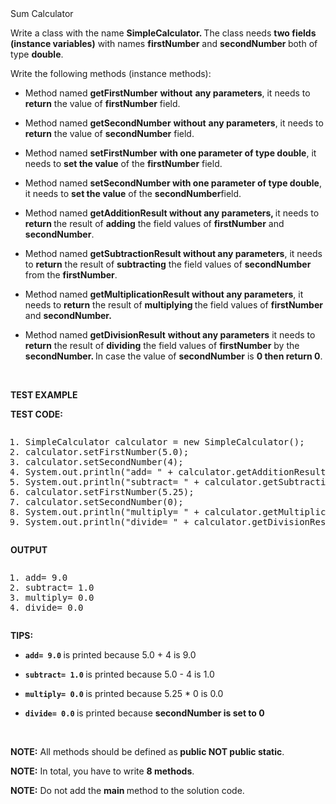 <div class="instructions--content--1JI0g"><div class="instructions--title--3vSDk" data-purpose="exercise-title">Sum Calculator</div><div class="instructions--description--2Qd_w"><p>Write a class with the name <strong>SimpleCalculator. </strong>The class needs <strong>two fields (instance variables)</strong> with names <strong>firstNumber</strong> and <strong>secondNumber </strong>both of type <strong>double</strong>.</p><p>Write the following methods (instance methods):</p><ul><li><p>Method named <strong>getFirstNumber</strong> <strong>without</strong> <strong>any parameters</strong>, it needs to <strong>return</strong> the value of <strong>firstNumber</strong> field.</p></li><li><p>Method named <strong>getSecondNumber</strong> <strong>without</strong> <strong>any parameters</strong>, it needs to <strong>return</strong> the value of <strong>secondNumber</strong> field.</p></li><li><p>Method named <strong>setFirstNumber</strong> <strong>with one parameter of type double</strong>, it needs to <strong>set the value</strong> of the <strong>firstNumber</strong> field.</p></li><li><p>Method named <strong>setSecondNumber with one parameter of type double</strong>, it needs to <strong>set the value</strong> of the <strong>secondNumber</strong>field.</p></li><li><p>Method named <strong>getAdditionResult without any parameters, </strong>it needs to <strong>return </strong>the result of <strong>adding</strong> the field values of <strong>firstNumber</strong> and <strong>secondNumber</strong>.</p></li><li><p>Method named <strong>getSubtractionResult without any parameters</strong>, it needs to <strong>return</strong> the result of <strong>subtracting</strong> the field values of <strong>secondNumber</strong> from the <strong>firstNumber</strong>.</p></li><li><p>Method named <strong>getMultiplicationResult without any parameters</strong>, it needs to <strong>return</strong> the result of <strong>multiplying </strong>the field values of <strong>firstNumber </strong>and <strong>secondNumber.</strong></p></li><li><p>Method named <strong>getDivisionResult</strong> <strong>without any parameters</strong> it needs to <strong>return</strong> the result of <strong>dividing</strong> the field values of <strong>firstNumber</strong> by the <strong>secondNumber. </strong>In case the value of <strong>secondNumber</strong> is <strong>0 then return 0</strong>.</p></li></ul><p><br></p><p><strong>TEST EXAMPLE</strong></p><p><strong>TEST CODE:</strong></p><div class="ud-component--base-components--code-block" ng-non-bindable=""><div><pre class="prettyprint linenums prettyprinted" role="presentation" style=""><ol class="linenums"><li class="L0"><span class="typ">SimpleCalculator</span><span class="pln"> calculator&nbsp;</span><span class="pun">=</span><span class="pln">&nbsp;</span><span class="kwd">new</span><span class="pln">&nbsp;</span><span class="typ">SimpleCalculator</span><span class="pun">();</span></li><li class="L1"><span class="pln">calculator</span><span class="pun">.</span><span class="pln">setFirstNumber</span><span class="pun">(</span><span class="lit">5.0</span><span class="pun">);</span></li><li class="L2"><span class="pln">calculator</span><span class="pun">.</span><span class="pln">setSecondNumber</span><span class="pun">(</span><span class="lit">4</span><span class="pun">);</span></li><li class="L3"><span class="typ">System</span><span class="pun">.</span><span class="kwd">out</span><span class="pun">.</span><span class="pln">println</span><span class="pun">(</span><span class="str">"add= "</span><span class="pln">&nbsp;</span><span class="pun">+</span><span class="pln"> calculator</span><span class="pun">.</span><span class="pln">getAdditionResult</span><span class="pun">());</span></li><li class="L4"><span class="typ">System</span><span class="pun">.</span><span class="kwd">out</span><span class="pun">.</span><span class="pln">println</span><span class="pun">(</span><span class="str">"subtract= "</span><span class="pln">&nbsp;</span><span class="pun">+</span><span class="pln"> calculator</span><span class="pun">.</span><span class="pln">getSubtractionResult</span><span class="pun">());</span></li><li class="L5"><span class="pln">calculator</span><span class="pun">.</span><span class="pln">setFirstNumber</span><span class="pun">(</span><span class="lit">5.25</span><span class="pun">);</span></li><li class="L6"><span class="pln">calculator</span><span class="pun">.</span><span class="pln">setSecondNumber</span><span class="pun">(</span><span class="lit">0</span><span class="pun">);</span></li><li class="L7"><span class="typ">System</span><span class="pun">.</span><span class="kwd">out</span><span class="pun">.</span><span class="pln">println</span><span class="pun">(</span><span class="str">"multiply= "</span><span class="pln">&nbsp;</span><span class="pun">+</span><span class="pln"> calculator</span><span class="pun">.</span><span class="pln">getMultiplicationResult</span><span class="pun">());</span></li><li class="L8"><span class="typ">System</span><span class="pun">.</span><span class="kwd">out</span><span class="pun">.</span><span class="pln">println</span><span class="pun">(</span><span class="str">"divide= "</span><span class="pln">&nbsp;</span><span class="pun">+</span><span class="pln"> calculator</span><span class="pun">.</span><span class="pln">getDivisionResult</span><span class="pun">());</span></li></ol></pre></div></div><p><strong>OUTPUT</strong></p><div class="ud-component--base-components--code-block" ng-non-bindable=""><div><pre class="prettyprint linenums prettyprinted" role="presentation" style=""><ol class="linenums"><li class="L0"><span class="pln">add</span><span class="pun">=</span><span class="pln">&nbsp;</span><span class="lit">9.0</span></li><li class="L1"><span class="pln">subtract</span><span class="pun">=</span><span class="pln">&nbsp;</span><span class="lit">1.0</span></li><li class="L2"><span class="pln">multiply</span><span class="pun">=</span><span class="pln">&nbsp;</span><span class="lit">0.0</span></li><li class="L3"><span class="pln">divide</span><span class="pun">=</span><span class="pln">&nbsp;</span><span class="lit">0.0</span></li></ol></pre></div></div><p><strong>TIPS:</strong></p><ul><li><p><code><strong>add= 9.0</strong></code><strong> </strong>is printed because 5.0 + 4 is 9.0</p></li><li><p><code><strong>subtract= 1.0</strong></code><strong> </strong>is printed because 5.0 - 4 is 1.0</p></li><li><p><code><strong>multiply= 0.0</strong></code><strong> </strong>is printed because 5.25 * 0 is 0.0</p></li><li><p><code><strong>divide= 0.0</strong></code><strong> </strong>is printed because <strong>secondNumber is set to 0</strong></p></li></ul><p><br></p><p><strong>NOTE:</strong> All <strong>​</strong>methods should be defined as<strong> public NOT public static</strong>.</p><p><strong>NOTE:</strong> In total, you have to write <strong>8 methods</strong>.</p><p><strong>NOTE:</strong> Do not add the <strong>main </strong>method to the solution code.</p></div></div><div class="instructions--drag-handle--ocDGT"></div>
